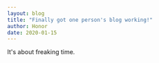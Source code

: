 ```yaml
---
layout: blog
title: "Finally got one person's blog working!"
author: Honor
date: 2020-01-15
---
```


It's about freaking time.
